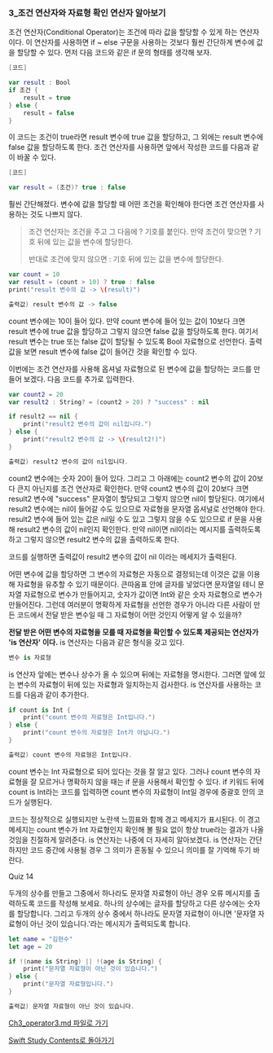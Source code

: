 ### 3_조건 연산자와 자료형 확인 연산자 알아보기


조건 연산자(Conditional Operator)는 조건에 따라 값을 할당할 수 있게 하는 연산자이다.
이 연산자를 사용하면 if ~ else 구문을 사용하는 것보다 훨씬 간단하게 변수에 값을 할당할 수 있다.
먼저 다음 코드와 같은 if 문의 형태를 생각해 보자.
```swift
[코드]

var result : Bool
if 조건 {
    result = true
} else {
    result = false
}
```
이 코드는 조건이 true라면 result 변수에 true 값을 할당하고, 그 외에는 result 변수에 false 값을 할당하도록 한다.
조건 연산자를 사용하면 앞에서 작성한 코드를 다음과 같이 바꿀 수 있다.
```swift
[코드]

var result = (조건)? true : false
```
훨씬 간단해졌다. 변수에 값을 할당할 때 어떤 조건을 확인해야 한다면 조건 연산자를 사용하는 것도 나쁘지 않다.

> 조건 연산자는 조건을 주고 그 다음에 ? 기호를 붙인다. 만약 조건이 맞으면 ? 기호 뒤에 있는 값을 변수에 할당한다.
>
> 반대로 조건에 맞지 않으면 : 기호 뒤에 있는 값을 변수에 할당한다.

```swift
var count = 10
var result = (count > 10) ? true : false
print("result 변수의 값 -> \(result)")

출력값) result 변수의 값 -> false
```
count 변수에는 10이 들어 있다. 만약 count 변수에 들어 있는 값이 10보다 크면 result 변수에 true 값을 할당하고 그렇지 않으면 false 값을 할당하도록 한다.
여기서 result 변수는 true 또는 false 값이 할당될 수 있도록 Bool 자료형으로 선언한다. 출력값을 보면 result 변수에 false 값이 들어간 것을 확인할 수 있다.

이번에는 조건 연산자를 사용해 옵셔널 자료형으로 된 변수에 값을 할당하는 코드를 만들어 보겠다. 다음 코드를 추가로 입력한다.
```swift
var count2 = 20
var result2 : String? = (count2 > 20) ? "success" : nil

if result2 == nil {
    print("result2 변수의 값이 nil입니다.")
} else {
    print("result2 변수의 값 -> \(result2!)")
}

출력값) result2 변수의 값이 nil입니다.
```
count2 변수에는 숫자 20이 들어 있다. 그리고 그 아래에는 count2 변수의 값이 20보다 큰지 아닌지를 조건 연산자로 확인한다.
만약 count2 변수의 값이 20보다 크면 result2 변수에 "success" 문자열이 할당되고 그렇지 않으면 nil이 할당된다.
여기에서 result2 변수에는 nil이 들어갈 수도 있으므로 자료형을 문자열 옵셔널로 선언해야 한다.
result2 변수에 들어 있는 값은 nil일 수도 있고 그렇지 않을 수도 있으므로 if 문을 사용해 result2 변수의 값이 nil인지 확인한다.
만약 nil이면 nil이라는 메시지를 출력하도록 하고 그렇지 않으면 result2 변수의 값을 출력하도록 한다.

코드를 실행하면 출력값이 result2 변수의 값이 nil 이라는 메세지가 출력된다.

어떤 변수에 값을 할당하면 그 변수의 자료형은 자동으로 결정되는데 이것은 값을 이용해 자료형을 유추할 수 있기 때문이다.
큰따옴표 안에 글자를 넣었다면 문자열일 테니 문자열 자료형으로 변수가 만들어지고, 숫자가 값이면 Int와 같은 숫자 자료형으로 변수가 만들어진다.
그런데 여러분이 명확하게 자료형을 선언한 경우가 아니라 다른 사람이 만든 코드에서 전달 받은 변수일 때 그 자료형이 어떤 것인지 어떻게 알 수 있을까?

**전달 받은 어떤 변수의 자료형을 모를 때 자료형을 확인할 수 있도록 제공되는 연산자가 'is 연산자' 이다.** is 연산자는 다음과 같은 형식을 갖고 있다.
```swift
변수 is 자료형
```
is 연산자 앞에는 변수나 상수가 올 수 있으며 뒤에는 자료형을 명시한다. 그러면 앞에 있는 변수의 자료형이 뒤에 있는 자료형과 일치하는지 검사한다.
is 연산자를 사용하는 코드를 다음과 같이 추가한다.
```swift
if count is Int {
    print("count 변수의 자료형은 Int입니다.")
} else {
    print("count 변수의 자료형은 Int가 아닙니다.")
}

출력값) count 변수의 자료형은 Int입니다.
```
count 변수는 Int 자료형으로 되어 있다는 것을 잘 알고 있다. 그러나 count 변수의 자료형을 잘 모르거나 명확하지 않을 때는 if 문을 사용해서 확인할 수 있다.
if 키워드 뒤에 count is Int라는 코드를 입력하면 count 변수의 자료형이 Int일 경우에 중괄호 안의 코드가 실행된다.

코드는 정상적으로 실행되지만 노란색 느낌표와 함께 경고 메세지가 표시된다.
이 경고 메세지는 count 변수가 Int 자료형인지 확인해 볼 필요 없이 항상 true라는 결과가 나올 것임을 친절하게 알려준다.
is 연산자는 나중에 더 자세히 알아보겠다. is 연산자는 간단하지만 코드 중간에 사용될 경우 그 의미가 혼동될 수 있으니 의미를 잘 기억해 두기 바란다.

 Quiz 14

두개의 상수를 만들고 그중에서 하나라도 문자열 자료형이 아닌 경우 오류 메시지를 출력하도록 코드를 작성해 보세요. 하나의 상수에는 글자를 할당하고 다른 상수에는 숫자를 할당합니다.
그리고 두개의 상수 중에서 하나라도 문자열 자료형이 아니면 '문자열 자료형이 아닌 것이 있습니다.'라는 메시지가 출력되도록 합니다.
```swift
let name = "김현수"
let age = 20

if !(name is String) || !(age is String) {
    print("문자열 자료형이 아닌 것이 있습니다.")
} else {
    print("문자열 자료형입니다.")
}

출력값) 문자열 자료형이 아닌 것이 있습니다.
```


[Ch3_operator3.md 파일로 가기](https://github.com/ChunsuKim/SwiftStudy/blob/master/Ch3_operator3.md)

[Swift Study Contents로 돌아가기](https://github.com/ChunsuKim/SwiftStudy)
